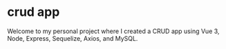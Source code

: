 # crud app

Welcome to my personal project where I created a CRUD app using Vue 3, Node, Express, Sequelize, Axios, and MySQL.
